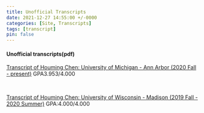 ```yaml
---
title: Unofficial Transcripts
date: 2021-12-27 14:55:00 +/-0000
categories: [Site, Transcripts]
tags: [transcript]
pin: false
---
```


<div>
  <h4>Unofficial transcripts(pdf)</h4>
  <p><a href="/assets/post_files/transcripts/umich.pdf">Transcript of Houming Chen: University of Michigan - Ann Arbor (2020 Fall - present)</a>
  GPA3.953/4.000</p>
  <!--
  <p>Grade/GPA Scale: A+(4.0) A(3.5) A-(3.7 ) B+(3.3) B(3.0) B-(2.7) C+(2.3) C(2.0) C-(1.7) D+(1.3) D(1) D-(0.7) E(0.0) |
  <a href="https://lsa.umich.edu/lsa/academics/lsa-requirements/grade-point-average/computing-your-grade-point-average.html">
      Computing Your Grade Point Average - College of LSA
  </a>
  </p>
  -->

  <br>
  <p><a href="/assets/post_files/transcripts/uw-madison.pdf">Transcript of Houming Chen: University of Wisconsin - Madison (2019 Fall - 2020 Summer)</a>
  GPA:4.000/4.000</p>
  <!--
  <p>Grade/GPA Scale: A(4) AB(3.5) B(3) BC(2.5) C(2) D(1) F(0) |
  <a href="https://registrar.wisc.edu/grades-and-gpa/">
      Grades and GPA - Office of the Registrar
  </a>
  </p>
  -->
</div>
